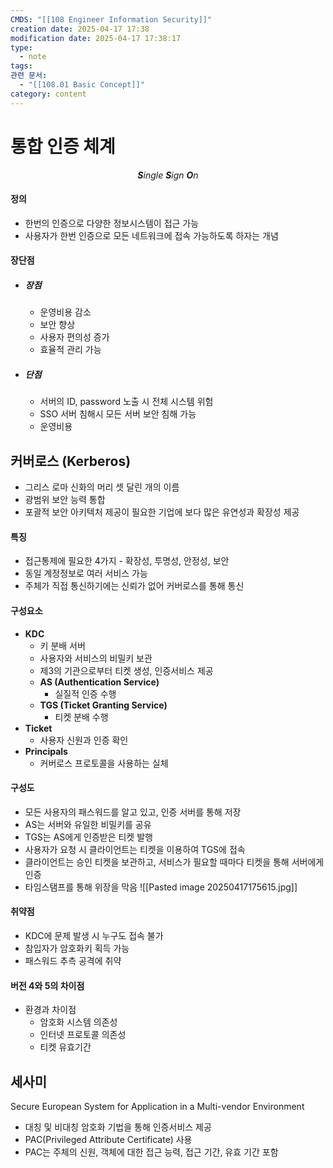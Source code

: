 ```yaml
---
CMDS: "[[108 Engineer Information Security]]"
creation date: 2025-04-17 17:38
modification date: 2025-04-17 17:38:17
type:
  - note
tags: 
관련 문서:
  - "[[108.01 Basic Concept]]"
category: content
---
```


# 통합 인증 체계

<center><i><b>S</b>ingle <b>S</b>ign <b>O</b>n</i></center>

#### 정의
- 한번의 인증으로 다양한 정보시스템이 접근 가능
- 사용자가 한번 인증으로 모든 네트워크에 접속 가능하도록 하자는 개념

#### 장단점
- ##### 장점
	- 운영비용 감소
	- 보안 향상
	- 사용자 편의성 증가
	- 효율적 관리 가능
- ##### 단점
	- 서버의 ID, password 노출 시 전체 시스템 위험
	- SSO 서버 침해시 모든 서버 보안 침해 가능
	- 운영비용

## 커버로스 (Kerberos)
- 그리스 로마 신화의 머리 셋 달린 개의 이름
- 광범위 보안 능력 통합
- 포괄적 보안 아키텍처 제공이 필요한 기업에 보다 많은 유연성과 확장성 제공

#### 특징
- 접근통제에 필요한 4가지 - 확장성, 투명성, 안정성, 보안
- 동일 계정정보로 여러 서비스 가능
- 주체가 직접 통신하기에는 신뢰가 없어 커버로스를 통해 통신
#### 구성요소
- **KDC**
	- 키 분배 서버
	- 사용자와 서비스의 비밀키 보관
	- 제3의 기관으로부터 티켓 생성, 인증서비스 제공
	- **AS (Authentication Service)**
		- 실질적 인증 수행
	- **TGS (Ticket Granting Service)**
		- 티켓 분배 수행
- **Ticket**
	- 사용자 신원과 인증 확인
- **Principals**
	- 커버로스 프로토콜을 사용하는 실체

#### 구성도
- 모든 사용자의 패스워드를 알고 있고, 인증 서버를 통해 저장
- AS는 서버와 유일한 비밀키를 공유
- TGS는 AS에게 인증받은 티켓 발행
- 사용자가 요청 시 클라이언트는 티켓을 이용하여 TGS에 접속
- 클라이언트는 승인 티켓을 보관하고, 서비스가 필요할 때마다 티켓을 통해 서버에게 인증
- 타임스탬프를 통해 위장을 막음
![[Pasted image 20250417175615.jpg]]

#### 취약점
- KDC에 문제 발생 시 누구도 접속 불가
- 참입자가 암호화키 획득 가능
- 패스워드 추측 공격에 취약

#### 버전 4와 5의 차이점
- 환경과 차이점
	- 암호화 시스템 의존성
	- 인터넷 프로토콜 의존성
	- 티켓 유효기간

## 세사미

Secure European System for Application in a Multi-vendor Environment

- 대칭 및 비대칭 암호화 기법을 통해 인증서비스 제공
- PAC(Privileged Attribute Certificate) 사용
- PAC는 주체의 신원, 객체에 대한 접근 능력, 접근 기간, 유효 기간 포함